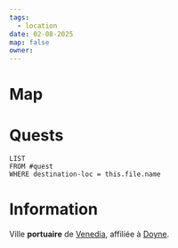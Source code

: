 ```yaml
---
tags:
  - location
date: 02-08-2025
map: false
owner:
---
```

# Map

# Quests


```dataview
LIST
FROM #quest 
WHERE destination-loc = this.file.name
```


# Information

Ville **portuaire** de [Venedia](Venedia.md), affiliée à [Doyne](Doyne.md).